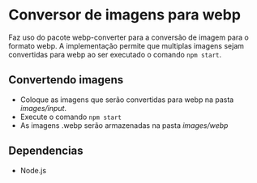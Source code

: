 # Conversor de imagens para webp

Faz uso do pacote webp-converter para a conversão de imagem para o formato webp.
A implementação permite que multiplas imagens sejam convertidas para webp ao ser executado o comando `npm start`.

## Convertendo imagens

- Coloque as imagens que serão convertidas para webp na pasta _images/input_.
- Execute o comando `npm start`
- As imagens .webp serão armazenadas na pasta _images/webp_

## Dependencias

- Node.js
